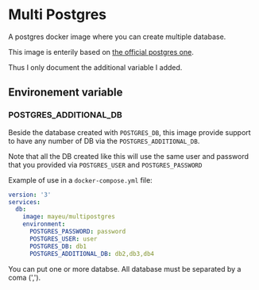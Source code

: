 # Multi Postgres

A postgres docker image where you can create multiple database.

This image is enterily based on [the official postgres
one](https://hub.docker.com/_/postgres/).

Thus I only document the additional variable I added.

## Environement variable

### POSTGRES\_ADDITIONAL\_DB

Beside the database created with `POSTGRES_DB`, this image provide support to
have any number of DB via the `POSTGRES_ADDITIONAL_DB`.

Note that all the DB created like this will use the same user and password that
you provided via `POSTGRES_USER` and `POSTGRES_PASSWORD`

Example of use in a `docker-compose.yml` file:
```yaml
version: '3'
services:
  db:
    image: mayeu/multipostgres
    environment:
      POSTGRES_PASSWORD: password
      POSTGRES_USER: user
      POSTGRES_DB: db1
      POSTGRES_ADDITIONAL_DB: db2,db3,db4
```

You can put one or more databse. All database must be separated by a coma
(',').
